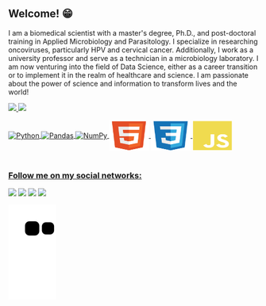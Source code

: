 ## Welcome!  😁

I am a biomedical scientist with a master's degree, Ph.D., and post-doctoral training in Applied Microbiology and Parasitology. I specialize in researching oncoviruses, particularly HPV and cervical cancer. Additionally, I work as a university professor and serve as a technician in a microbiology laboratory. I am now venturing into the field of Data Science, either as a career transition or to implement it in the realm of healthcare and science. I am passionate about the power of science and information to transform lives and the world!

 <div>
   <a href="https://github.com/WillkerMenezes">
   <img height="180em" src="https://github-readme-stats.vercel.app/api?username=WillkerMenezes&show_icons=true&theme=tokyonight&include_all_commits=true&count_private=true"/>
   <img height="180em" src="https://github-readme-stats.vercel.app/api/top-langs/?username=WillkerMenezes&layout=donut&langs_count=6&theme=tokyonight"/>

</div>
<div style="display: inline_block"><br>
  <img align="center" alt="Python" height="60" width="80" src="https://cdn.jsdelivr.net/gh/devicons/devicon/icons/python/python-original-wordmark.svg">
  <img align="center" alt="Pandas" height="60" width="80" src="https://cdn.jsdelivr.net/gh/devicons/devicon/icons/pandas/pandas-original-wordmark.svg">
  <img align="center" alt="NumPy" height="90" width="120" src="https://cdn.jsdelivr.net/gh/devicons/devicon/icons/numpy/numpy-original-wordmark.svg">
  <img align="center" alt="HTML" height="60" width="80" src="https://raw.githubusercontent.com/devicons/devicon/master/icons/html5/html5-original.svg">
  <img align="center" alt="CSS" height="60" width="80" src="https://raw.githubusercontent.com/devicons/devicon/master/icons/css3/css3-original.svg">
  <img align="center" alt="Js" height="60" width="80" src="https://raw.githubusercontent.com/devicons/devicon/master/icons/javascript/javascript-plain.svg">
</div>
 
 <br>
 
  ### Follow me on my social networks:
 
<div> 
  <a href="" target="_blank"><img src="https://img.shields.io/badge/Twitter-1DA1F2?style=for-the-badge&logo=twitter&logoColor=white" target="_blank"></a>
  <a href="https://www.facebook.com/willker.menezes.5" target="_blank"><img src="https://img.shields.io/badge/Facebook-1877F2?style=for-the-badge&logo=facebook&logoColor=white" target="_blank"></a>
  <a href = "mailto:willker.menezes@gmail.com"><img src="https://img.shields.io/badge/-Gmail-%23333?style=for-the-badge&logo=gmail&logoColor=white" target="_blank"></a>
  <a href="https://www.linkedin.com/in/willkermenezes" target="_blank"><img src="https://img.shields.io/badge/-LinkedIn-%230077B5?style=for-the-badge&logo=linkedin&logoColor=white" target="_blank"></a> 
 
  ![Snake animation](https://github.com/WillkerMenezes/WillkerMenezes/blob/output/github-contribution-grid-snake.svg)

</div>
